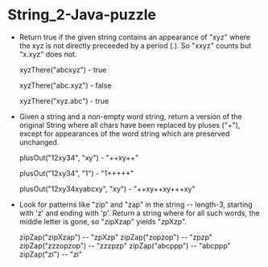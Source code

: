 # String_2-Java-puzzle

- Return true if the given string contains an appearance of "xyz" 
where the xyz is not directly preceeded by a period (.). 
So "xxyz" counts but "x.xyz" does not.


  xyzThere("abcxyz")  - true
  
  xyzThere("abc.xyz") - false
  
  xyzThere("xyz.abc") - true
  
  
  

- Given a string and a non-empty word string, return a version of the original 
String where all chars have been replaced by pluses ("+"), 
except for appearances of the word string which are preserved unchanged.

  plusOut("12xy34", "xy") 		  - "++xy++"

  plusOut("12xy34", "1") 			  - "1+++++"

  plusOut("12xy34xyabcxy", "xy") 	- "++xy++xy+++xy"
  
- Look for patterns like "zip" and "zap" in the string -- length-3, 
starting with 'z' and ending with 'p'. Return a string where for all such words, 
the middle letter is gone, so "zipXzap" yields "zpXzp".

	zipZap("zipXzap") 	--	"zpXzp"
	zipZap("zopzop") 	-- 	"zpzp"
	zipZap("zzzopzop") 	-- 	"zzzpzp"
	zipZap("abcppp") 	-- 	"abcppp"
	zipZap("zi") 		-- 	"zi"
	
	
